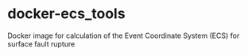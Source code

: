 # docker-ecs_tools
Docker image for calculation of the Event Coordinate System (ECS) for surface fault rupture
